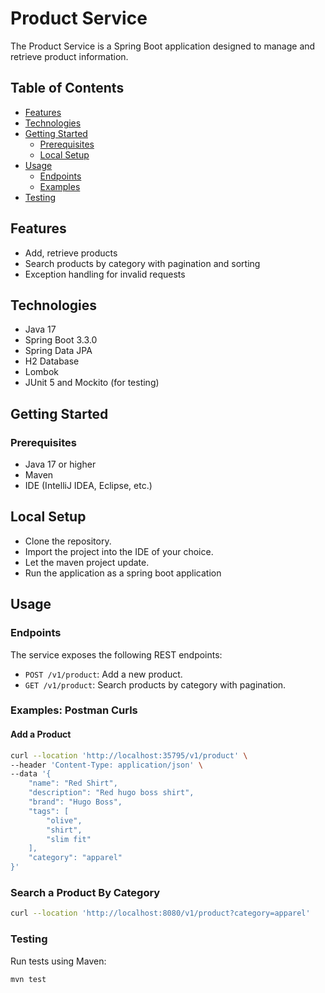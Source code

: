 # Product Service

The Product Service is a Spring Boot application designed to manage and retrieve product information.

## Table of Contents

- [Features](#features)
- [Technologies](#technologies)
- [Getting Started](#getting-started)
    - [Prerequisites](#prerequisites)
    - [Local Setup](#local-setup)
- [Usage](#usage)
    - [Endpoints](#endpoints)
    - [Examples](#examples)
- [Testing](#testing)

## Features

- Add, retrieve products
- Search products by category with pagination and sorting
- Exception handling for invalid requests

## Technologies

- Java 17
- Spring Boot 3.3.0
- Spring Data JPA
- H2 Database
- Lombok
- JUnit 5 and Mockito (for testing)

## Getting Started

### Prerequisites

- Java 17 or higher
- Maven
- IDE (IntelliJ IDEA, Eclipse, etc.)


## Local Setup

- Clone the repository.
- Import the project into the IDE of your choice.
- Let the maven project update.
- Run the application as a spring boot application

## Usage

### Endpoints

The service exposes the following REST endpoints:

- `POST /v1/product`: Add a new product.
- `GET /v1/product`: Search products by category with pagination.

### Examples: Postman Curls

#### Add a Product 

```bash
curl --location 'http://localhost:35795/v1/product' \
--header 'Content-Type: application/json' \
--data '{
    "name": "Red Shirt",
    "description": "Red hugo boss shirt",
    "brand": "Hugo Boss",
    "tags": [
        "olive",
        "shirt",
        "slim fit"
    ],
    "category": "apparel"
}'
```

### Search a Product By Category

```bash
curl --location 'http://localhost:8080/v1/product?category=apparel'
```

### Testing

Run tests using Maven:

```bash
mvn test
```
